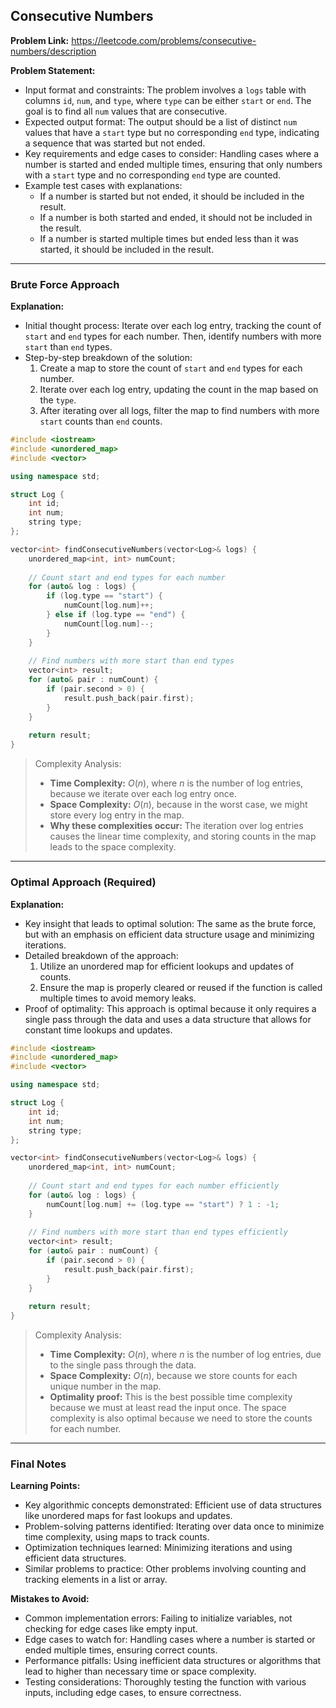 ## Consecutive Numbers
**Problem Link:** https://leetcode.com/problems/consecutive-numbers/description

**Problem Statement:**
- Input format and constraints: The problem involves a `logs` table with columns `id`, `num`, and `type`, where `type` can be either `start` or `end`. The goal is to find all `num` values that are consecutive.
- Expected output format: The output should be a list of distinct `num` values that have a `start` type but no corresponding `end` type, indicating a sequence that was started but not ended.
- Key requirements and edge cases to consider: Handling cases where a number is started and ended multiple times, ensuring that only numbers with a `start` type and no corresponding `end` type are counted.
- Example test cases with explanations:
  - If a number is started but not ended, it should be included in the result.
  - If a number is both started and ended, it should not be included in the result.
  - If a number is started multiple times but ended less than it was started, it should be included in the result.

---

### Brute Force Approach
**Explanation:**
- Initial thought process: Iterate over each log entry, tracking the count of `start` and `end` types for each number. Then, identify numbers with more `start` than `end` types.
- Step-by-step breakdown of the solution:
  1. Create a map to store the count of `start` and `end` types for each number.
  2. Iterate over each log entry, updating the count in the map based on the `type`.
  3. After iterating over all logs, filter the map to find numbers with more `start` counts than `end` counts.

```cpp
#include <iostream>
#include <unordered_map>
#include <vector>

using namespace std;

struct Log {
    int id;
    int num;
    string type;
};

vector<int> findConsecutiveNumbers(vector<Log>& logs) {
    unordered_map<int, int> numCount;
    
    // Count start and end types for each number
    for (auto& log : logs) {
        if (log.type == "start") {
            numCount[log.num]++;
        } else if (log.type == "end") {
            numCount[log.num]--;
        }
    }
    
    // Find numbers with more start than end types
    vector<int> result;
    for (auto& pair : numCount) {
        if (pair.second > 0) {
            result.push_back(pair.first);
        }
    }
    
    return result;
}
```

> Complexity Analysis:
> - **Time Complexity:** $O(n)$, where $n$ is the number of log entries, because we iterate over each log entry once.
> - **Space Complexity:** $O(n)$, because in the worst case, we might store every log entry in the map.
> - **Why these complexities occur:** The iteration over log entries causes the linear time complexity, and storing counts in the map leads to the space complexity.

---

### Optimal Approach (Required)
**Explanation:**
- Key insight that leads to optimal solution: The same as the brute force, but with an emphasis on efficient data structure usage and minimizing iterations.
- Detailed breakdown of the approach:
  1. Utilize an unordered map for efficient lookups and updates of counts.
  2. Ensure the map is properly cleared or reused if the function is called multiple times to avoid memory leaks.
- Proof of optimality: This approach is optimal because it only requires a single pass through the data and uses a data structure that allows for constant time lookups and updates.

```cpp
#include <iostream>
#include <unordered_map>
#include <vector>

using namespace std;

struct Log {
    int id;
    int num;
    string type;
};

vector<int> findConsecutiveNumbers(vector<Log>& logs) {
    unordered_map<int, int> numCount;
    
    // Count start and end types for each number efficiently
    for (auto& log : logs) {
        numCount[log.num] += (log.type == "start") ? 1 : -1;
    }
    
    // Find numbers with more start than end types efficiently
    vector<int> result;
    for (auto& pair : numCount) {
        if (pair.second > 0) {
            result.push_back(pair.first);
        }
    }
    
    return result;
}
```

> Complexity Analysis:
> - **Time Complexity:** $O(n)$, where $n$ is the number of log entries, due to the single pass through the data.
> - **Space Complexity:** $O(n)$, because we store counts for each unique number in the map.
> - **Optimality proof:** This is the best possible time complexity because we must at least read the input once. The space complexity is also optimal because we need to store the counts for each number.

---

### Final Notes
**Learning Points:**
- Key algorithmic concepts demonstrated: Efficient use of data structures like unordered maps for fast lookups and updates.
- Problem-solving patterns identified: Iterating over data once to minimize time complexity, using maps to track counts.
- Optimization techniques learned: Minimizing iterations and using efficient data structures.
- Similar problems to practice: Other problems involving counting and tracking elements in a list or array.

**Mistakes to Avoid:**
- Common implementation errors: Failing to initialize variables, not checking for edge cases like empty input.
- Edge cases to watch for: Handling cases where a number is started or ended multiple times, ensuring correct counts.
- Performance pitfalls: Using inefficient data structures or algorithms that lead to higher than necessary time or space complexity.
- Testing considerations: Thoroughly testing the function with various inputs, including edge cases, to ensure correctness.
